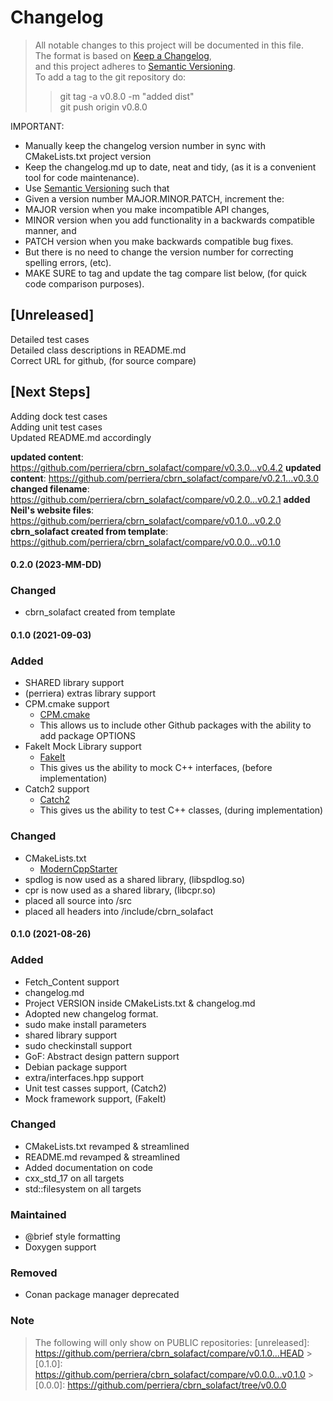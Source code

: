 # Changelog

> All notable changes to this project will be documented in this file.</br>
> The format is based on [Keep a Changelog](https://keepachangelog.com/en/1.0.0/), </br>
> and this project adheres to [Semantic Versioning](https://semver.org/spec/v2.0.0.html).</br>
> To add a tag to the git repository do:
>
> > git tag -a v0.8.0 -m "added dist"</br>
> > git push origin v0.8.0

IMPORTANT:

- Manually keep the changelog version number in sync with CMakeLists.txt project version<br>
- Keep the changelog.md up to date, neat and tidy, (as it is a convenient tool for code maintenance).<br>
- Use [Semantic Versioning](https://semver.org/spec/v2.0.0.html) such that<br>
- Given a version number MAJOR.MINOR.PATCH, increment the:<br>
- MAJOR version when you make incompatible API changes,<br>
- MINOR version when you add functionality in a backwards compatible manner, and<br>
- PATCH version when you make backwards compatible bug fixes. <br>
- But there is no need to change the version number for correcting spelling errors, (etc).<br>
- MAKE SURE to tag and update the tag compare list below, (for quick code comparison purposes).<br>

## [Unreleased]

Detailed test cases</br>
Detailed class descriptions in README.md</br>
Correct URL for github, (for source compare)</br>

## [Next Steps]

Adding dock test cases </br>
Adding unit test cases </br>
Updated README.md accordingly</br>

**updated content**: https://github.com/perriera/cbrn_solafact/compare/v0.3.0...v0.4.2
**updated content**: https://github.com/perriera/cbrn_solafact/compare/v0.2.1...v0.3.0
**changed filename**: https://github.com/perriera/cbrn_solafact/compare/v0.2.0...v0.2.1
**added Neil's website files**: https://github.com/perriera/cbrn_solafact/compare/v0.1.0...v0.2.0
**cbrn_solafact created from template**: https://github.com/perriera/cbrn_solafact/compare/v0.0.0...v0.1.0

#### 0.2.0 (2023-MM-DD)

### Changed

- cbrn_solafact created from template

#### 0.1.0 (2021-09-03)

### Added

- SHARED library support
- (perriera) extras library support
- CPM.cmake support
  - [CPM.cmake](https://github.com/cpm-cmake/CPM.cmake/blob/master/LICENSE)
  - This allows us to include other Github packages with the ability
    to add package OPTIONS
- FakeIt Mock Library support
  - [FakeIt](https://github.com/eranpeer/FakeIt)
  - This gives us the ability to mock C++ interfaces, (before implementation)
- Catch2 support
  - [Catch2](https://github.com/catchorg/Catch2)
  - This gives us the ability to test C++ classes, (during implementation)

### Changed

- CMakeLists.txt
  - [ModernCppStarter](https://github.com/TheLartians/ModernCppStarter/blob/master/LICENSE)
- spdlog is now used as a shared library, (libspdlog.so)
- cpr is now used as a shared library, (libcpr.so)
- placed all source into /src
- placed all headers into /include/cbrn_solafact

#### 0.1.0 (2021-08-26)

### Added

- Fetch_Content support
- changelog.md
- Project VERSION inside CMakeLists.txt & changelog.md
- Adopted new changelog format.
- sudo make install parameters
- shared library support
- sudo checkinstall support
- GoF: Abstract design pattern support
- Debian package support
- extra/interfaces.hpp support
- Unit test casses support, (Catch2)
- Mock framework support, (FakeIt)

### Changed

- CMakeLists.txt revamped & streamlined
- README.md revamped & streamlined
- Added documentation on code
- cxx_std_17 on all targets
- std::filesystem on all targets

### Maintained

- @brief style formatting
- Doxygen support

### Removed

- Conan package manager deprecated

### Note

> The following will only show on PUBLIC repositories:
> [unreleased]: https://github.com/perriera/cbrn_solafact/compare/v0.1.0...HEAD > [0.1.0]: https://github.com/perriera/cbrn_solafact/compare/v0.0.0...v0.1.0 > [0.0.0]: https://github.com/perriera/cbrn_solafact/tree/v0.0.0
